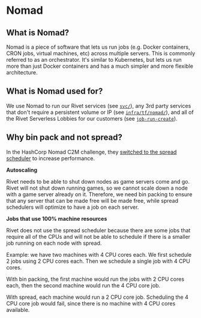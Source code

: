 # Nomad

## What is Nomad?

Nomad is a piece of software that lets us run jobs (e.g. Docker containers, CRON jobs, virtual machines, etc)
across multiple servers. This is commonly referred to as an orchestrator. It's similar to Kubernetes, but lets
us run more than just Docker containers and has a much simpler and more flexible architecture.

## What is Nomad used for?

We use Nomad to run our Rivet services (see [`svc/`](../../../svc)), any 3rd party services that don't require
a persistent volume or IP (see [`infra/tf/nomad/`](../../../infra/tf)), and all of the Rivet Serverless
Lobbies for our customers (see [`job-run-create`](../../../packages/services/job-run/src/workers/create/mod.rs)).

## Why bin pack and not spread?

In the HashCorp Nomad C2M challenge, they [switched to the spread scheduler](https://www.hashicorp.com/c2m) to
increase performance.

**Autoscaling**

Rivet needs to be able to shut down nodes as game servers come and go. Rivet will not shut down running games,
so we cannot scale down a node with a game server already on it. Therefore, we need bin packing to ensure that
any server that can be made free will be made free, while spread schedulers will optimize to have a job on
each server.

**Jobs that use 100% machine resources**

Rivet does not use the spread scheduler because there are some jobs that require all of the CPUs and will not
be able to schedule if there is a smaller job running on each node with spread.

Example: we have two machines with 4 CPU cores each. We first schedule 2 jobs using 2 CPU cores each. Then we
schedule a single job with 4 CPU cores.

With bin packing, the first machine would run the jobs with 2 CPU cores each, then the second machine would
run the 4 CPU core job.

With spread, each machine would run a 2 CPU core job. Scheduling the 4 CPU core job would fail, since there is
no machine with 4 CPU cores available.
